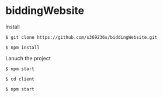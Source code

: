 # biddingWebsite


Install
```
$ git clone https://github.com/s369236s/biddingWebsite.git

$ npm install

```


Lanuch the project 
```
$ npm start

$ cd client

$ npm start

```
